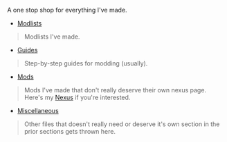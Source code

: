 
A one stop shop for everything I've made.

- [Modlists](./modlists)
> Modlists I've made.
- [Guides](./guides)
> Step-by-step guides for modding (usually).
- [Mods](./mods)
> Mods I've made that don't really deserve their own nexus page. Here's my [Nexus](https://www.nexusmods.com/users/79495983) if you're interested.
- [Miscellaneous](./misc)
> Other files that doesn't really need or deserve it's own section in the prior sections gets thrown here.